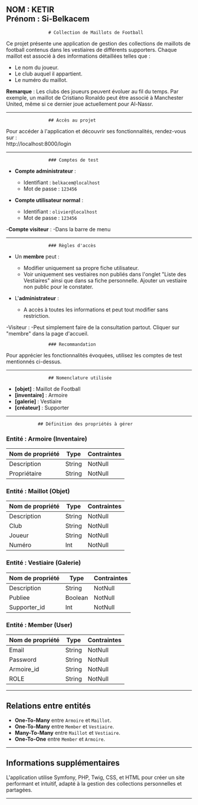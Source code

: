 NOM : KETIR  
Prénom : Si-Belkacem  
--------------------------------------------------------------------------------------------------------------------------------

					# Collection de Maillots de Football  

Ce projet présente une application de gestion des collections de maillots de football contenus dans les vestiaires de différents supporters. Chaque maillot est associé à des informations détaillées telles que :  
- Le nom du joueur.  
- Le club auquel il appartient.  
- Le numéro du maillot.  

**Remarque** : Les clubs des joueurs peuvent évoluer au fil du temps. Par exemple, un maillot de Cristiano Ronaldo peut être associé à Manchester United, même si ce dernier joue actuellement pour Al-Nassr.  

--------------------------------------------------------------------------------------------------------------------------------

					## Accès au projet  

Pour accéder à l'application et découvrir ses fonctionnalités, rendez-vous sur :  
http://localhost:8000/login  

--------------------------------------------------------------------------------------------------------------------------------

					### Comptes de test  

- **Compte administrateur** :  
  - Identifiant : `belkacem@localhost`  
  - Mot de passe : `123456`  

- **Compte utilisateur normal** :  
  - Identifiant : `olivier@localhost`  
  - Mot de passe : `123456`  

-**Compte visiteur** : 
 -Dans la barre de menu 

--------------------------------------------------------------------------------------------------------------------------------

					### Règles d'accès  


- Un **membre** peut :  
  - Modifier uniquement sa propre fiche utilisateur.  
  - Voir uniquement ses vestiaires non publiés dans l'onglet "Liste des Vestiaires" ainsi que dans sa fiche personnelle. Ajouter    un vestiaire non public pour le constater.  

- L'**administrateur** :  
  - A accès à toutes les informations et peut tout modifier sans restriction.  

-Visiteur : 
 -Peut simplement faire de la consultation partout. Cliquer sur "membre" dans la page d'accueil. 



					### Recommandation  

Pour apprécier les fonctionnalités évoquées, utilisez les comptes de test mentionnés ci-dessus.  

--------------------------------------------------------------------------------------------------------------------------------
					## Nomenclature utilisée  

- **[objet]** : Maillot de Football  
- **[inventaire]** : Armoire  
- **[galerie]** : Vestiaire  
- **[créateur]** : Supporter  

--------------------------------------------------------------------------------------------------------------------------------

				## Définition des propriétés à gérer  

### **Entité : Armoire (Inventaire)**  
| Nom de propriété | Type    | Contraintes  |  
|-------------------|---------|--------------|  
| Description       | String  | NotNull      |  
| Propriétaire      | String  | NotNull      |  

### **Entité : Maillot (Objet)**  
| Nom de propriété | Type    | Contraintes  |  
|-------------------|---------|--------------|  
| Description       | String  | NotNull      |  
| Club              | String  | NotNull      |  
| Joueur            | String  | NotNull      |  
| Numéro            | Int     | NotNull      |  

### **Entité : Vestiaire (Galerie)**  
| Nom de propriété | Type    | Contraintes  |  
|-------------------|---------|--------------|  
| Description       | String  | NotNull      |  
| Publiee          | Boolean | NotNull      |  
| Supporter_id      | Int     | NotNull      |  

### **Entité : Member (User)**  
| Nom de propriété | Type    | Contraintes  |  
|-------------------|---------|--------------|  
| Email            | String  | NotNull      |  
| Password         | String  | NotNull      |  
| Armoire_id       | String  | NotNull      |  
| ROLE             | String  | NotNull      |  

--------------------------------------------------------------------------------------------------------------------------------

## Relations entre entités  

- **One-To-Many** entre `Armoire` et `Maillot`.  
- **One-To-Many** entre `Member` et `Vestiaire`.  
- **Many-To-Many** entre `Maillot` et `Vestiaire`.  
- **One-To-One** entre `Member` et `Armoire`.  

---------------------------------------------------------------------------------------------------------------------------------


## Informations supplémentaires  

L'application utilise Symfony, PHP, Twig, CSS, et HTML pour créer un site performant et intuitif, adapté à la gestion des collections personnelles et partagées.  

--------------------------------------------------------------------------------------------------------------------------------
  

